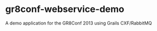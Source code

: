 gr8conf-webservice-demo
=======================

A demo application for the GR8Conf 2013 using Grails CXF/RabbitMQ
